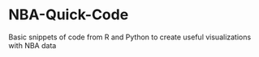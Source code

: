 # NBA-Quick-Code
Basic snippets of code from R and Python to create useful visualizations with NBA data
